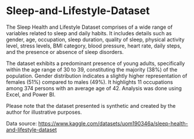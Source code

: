 # Sleep-and-Lifestyle-Dataset
The Sleep Health and Lifestyle Dataset comprises of a wide range of variables related to sleep and daily habits. It includes details such as gender, age, occupation, sleep duration, quality of sleep, physical activity level, stress levels, BMI category, blood pressure, heart rate, daily steps, and the presence or absence of sleep disorders.   

The dataset exhibits a predominant presence of young adults, specifically within the age range of 30 to 39, constituting the majority (38%) of the population. Gender distribution indicates a slightly higher representation of females (51%) compared to males (49%). It highlights 11 occupations among 374 persons with an average age of 42. Analysis was done using Excel, and Power BI.

Please note that the dataset presented is synthetic and created by the author for illustrative purposes. 

Data source:  https://www.kaggle.com/datasets/uom190346a/sleep-health-and-lifestyle-dataset
